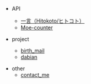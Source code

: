 <!-- * 开始 -->

  <!-- * [开始](start.md) -->
  <!-- * [多页文档](zh-cn/more-pages.md) -->
  <!-- * [定制导航栏](zh-cn/custom-navbar.md) -->
  <!-- * [封面](zh-cn/cover.md) -->

* API

  * [一言（Hitokoto/ヒトコト）](hitokoto.md)
  * [Moe-counter](moe_count.md)
  <!-- * [PIC](pic.md) -->
  <!-- * [开发插件](zh-cn/write-a-plugin.md) -->
  <!-- * [Markdown 配置](zh-cn/markdown.md) -->
  <!-- * [代码高亮](zh-cn/language-highlight.md) -->

* project

  * [birth_mail](birth_mail.md)
  * [dabian](dabian.md)
  <!-- * [preview](mail_preview.md) -->
<!-- * [Awesome docsify](zh-cn/awesome.md) -->
<!-- * [Changelog](zh-cn/changelog.md) -->

* other
  * [contact_me](contact_me.md)